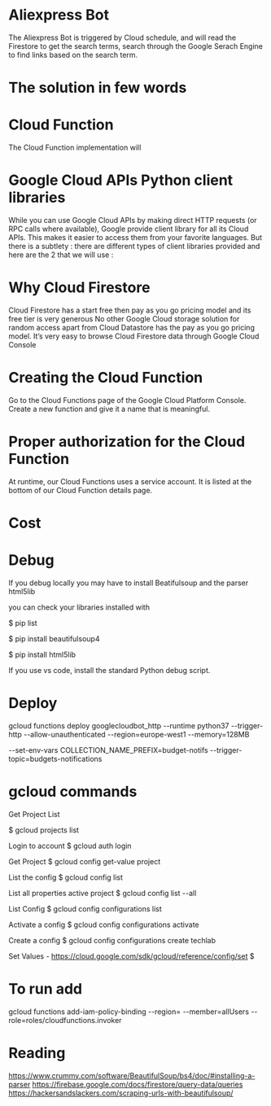 # Aliexpress Bot

The Aliexpress Bot is triggered by Cloud schedule, and will read the Firestore to get the search terms, search through the Google Serach Engine to find links based on the search term.

# The solution in few words

# Cloud Function
The Cloud Function implementation will 

# Google Cloud APIs Python client libraries
While you can use Google Cloud APIs by making direct HTTP requests (or RPC calls where available), Google provide client library for all its Cloud APIs. This makes it easier to access them from your favorite languages. But there is a subtlety : there are different types of client libraries provided and here are the 2 that we will use :

# Why Cloud Firestore
Cloud Firestore has a start free then pay as you go pricing model and its free tier is very generous
No other Google Cloud storage solution for random access apart from Cloud Datastore has the pay as you go pricing model.
It’s very easy to browse Cloud Firestore data through Google Cloud Console


# Creating the Cloud Function
Go to the Cloud Functions page of the Google Cloud Platform Console. Create a new function and give it a name that is meaningful.

# Proper authorization for the Cloud Function
At runtime, our Cloud Functions uses a service account. It is listed at the bottom of our Cloud Function details page.


# Cost

# Debug
If you debug locally you may have to install Beatifulsoup and the parser html5lib

you can check your libraries installed with 

$ pip list

$ pip install beautifulsoup4

$ pip install html5lib

If you use vs code, install the standard Python debug script.

# Deploy
gcloud functions deploy googlecloudbot_http --runtime python37 --trigger-http --allow-unauthenticated --region=europe-west1 --memory=128MB


--set-env-vars COLLECTION_NAME_PREFIX=budget-notifs  --trigger-topic=budgets-notifications

# gcloud commands
Get Project List 

$ gcloud projects list

Login to account
$ gcloud auth login

Get Project
$ gcloud config get-value project

List the config
$ gcloud config list

List all properties active project
$ gcloud config list --all

List Config
$ gcloud config configurations list

Activate a config 
$ gcloud config configurations activate

Create a config
$ gcloud config configurations create techlab

Set Values - https://cloud.google.com/sdk/gcloud/reference/config/set
$ 

# To run add
gcloud functions add-iam-policy-binding <function name> --region=<region> --member=allUsers --role=roles/cloudfunctions.invoker

# Reading

https://www.crummy.com/software/BeautifulSoup/bs4/doc/#installing-a-parser
https://firebase.google.com/docs/firestore/query-data/queries
https://hackersandslackers.com/scraping-urls-with-beautifulsoup/